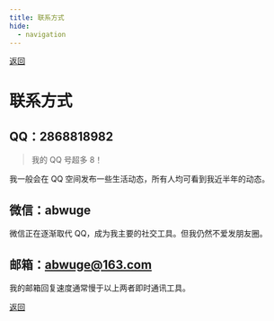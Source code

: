 ```yaml
---
title: 联系方式
hide:
  - navigation
---
```


[返回](personal_information.md)

# 联系方式

## QQ：2868818982

> 我的 QQ 号超多 8！

我一般会在 QQ 空间发布一些生活动态，所有人均可看到我近半年的动态。

## 微信：abwuge

微信正在逐渐取代 QQ，成为我主要的社交工具。但我仍然不爱发朋友圈。

## 邮箱：abwuge@163.com

我的邮箱回复速度通常慢于以上两者即时通讯工具。

[返回](personal_information.md)
